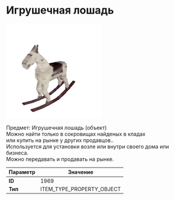 # Игрушечная лошадь

![Item Image](../img/1969.webp?raw=true)

Предмет: Игрушечная лошадь (объект)<br>Можно найти только в сокровищах найденых в кладах<br>или купить на рынке у других продавцов..<br>Используется для установки возле или внутри своего дома или бизнеса.<br>Можно передавать и продавать на рынке.


| Параметр | Значение |
|----------|----------|
| **ID** | 1969 |
| **Тип** | ITEM_TYPE_PROPERTY_OBJECT |

